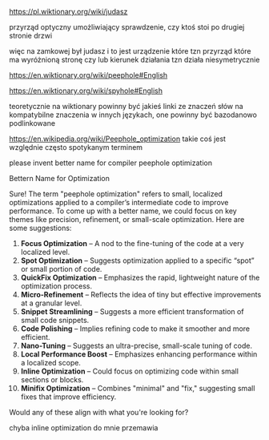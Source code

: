 https://pl.wiktionary.org/wiki/judasz

przyrząd optyczny umożliwiający sprawdzenie, czy ktoś stoi po drugiej stronie drzwi


więc na zamkowej był judasz i to jest urządzenie które tzn przyrząd które ma wyróżnioną stronę czy lub kierunek działania tzn działa niesymetrycznie


https://en.wiktionary.org/wiki/peephole#English

https://en.wiktionary.org/wiki/spyhole#English

teoretycznie na wiktionary powinny być jakieś linki ze znaczeń słów na kompatybilne znaczenia w innych językach, one powinny być bazodanowo podlinkowane


https://en.wikipedia.org/wiki/Peephole_optimization takie coś jest względnie często spotykanym terminem


please invent better name for compiler peephole optimization

Bettern Name for Optimization

Sure! The term "peephole optimization" refers to small, localized optimizations applied to a compiler’s intermediate code to improve performance. To come up with a better name, we could focus on key themes like precision, refinement, or small-scale optimization. Here are some suggestions:

1. **Focus Optimization** – A nod to the fine-tuning of the code at a very localized level.
2. **Spot Optimization** – Suggests optimization applied to a specific “spot” or small portion of code.
3. **QuickFix Optimization** – Emphasizes the rapid, lightweight nature of the optimization process.
4. **Micro-Refinement** – Reflects the idea of tiny but effective improvements at a granular level.
5. **Snippet Streamlining** – Suggests a more efficient transformation of small code snippets.
6. **Code Polishing** – Implies refining code to make it smoother and more efficient.
7. **Nano-Tuning** – Suggests an ultra-precise, small-scale tuning of code.
8. **Local Performance Boost** – Emphasizes enhancing performance within a localized scope.
9. **Inline Optimization** – Could focus on optimizing code within small sections or blocks.
10. **Minifix Optimization** – Combines "minimal" and "fix," suggesting small fixes that improve efficiency.

Would any of these align with what you're looking for?



chyba inline optimization do mnie przemawia
